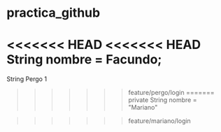# practica_github
<<<<<<< HEAD
<<<<<<< HEAD
String nombre = Facundo;
=======
String Pergo 1
>>>>>>> feature/pergo/login
=======
private String nombre = "Mariano"

>>>>>>> feature/mariano/login
